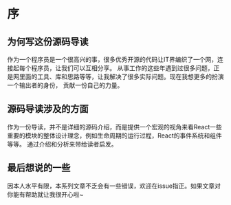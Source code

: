 # 序

## 为何写这份源码导读

作为一个程序员是一个很高兴的事，很多优秀开源的代码让IT界编织了一个网，连接起每个程序员，让我们可以互相分享。
从事工作的这些年遇到过很多问题，正是网里面的工具、库和思路等等，让我解决了很多实际问题。现在我想更多的扮演一个输出者的身份，
贡献一份自己的力量。

## 源码导读涉及的方面

作为一份导读，并不是详细的源码介绍，而是提供一个宏观的视角来看React一些重要的模块的整体设计理念，例如生命周期的运行过程，React的事件系统和组件等等。
通过介绍和分析来带给读者启发。

## 最后想说的一些

因本人水平有限，本系列文章不乏会有一些错误，欢迎在issue指正。如果文章对你能有帮助就让我很开心啦~